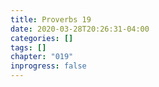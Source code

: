 ```yaml
---
title: Proverbs 19
date: 2020-03-28T20:26:31-04:00
categories: []
tags: []
chapter: "019"
inprogress: false
---
```


